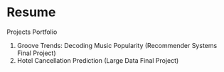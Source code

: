 # Resume
Projects Portfolio
1. Groove Trends: Decoding Music Popularity (Recommender Systems Final Project)
2. Hotel Cancellation Prediction (Large Data Final Project)
